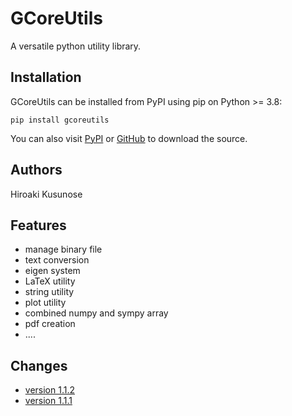 # GCoreUtils

A versatile python utility library.

## Installation

GCoreUtils can be installed from PyPI using pip on Python >= 3.8:
```
pip install gcoreutils
```
You can also visit
[PyPI](https://pypi.org/project/gcoreutils/) or [GitHub](https://github.com/CMT-MU/GCoreUtils) to download the source.

## Authors
Hiroaki Kusunose


## Features
- manage binary file
- text conversion
- eigen system
- LaTeX utility
- string utility
- plot utility
- combined numpy and sympy array
- pdf creation
- ....

## Changes
- [version 1.1.2](ver1.1.2.md)
- [version 1.1.1](ver1.1.1.md)
